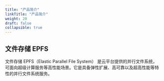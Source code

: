 ```yaml
---
title: "产品简介"
linkTitle: "产品简介"
weight: 20
draft: false
collapsible: true
---
```


## 文件存储 EPFS

文件存储 EPFS（Elastic Parallel File System） 是云平台提供的并行文件系统，可面向超级计算服务等高性能场景。它是具备弹性扩展、高可靠以及超高性能等特性的并行文件系统服务。